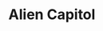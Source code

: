 ---
title: Alien Capitol
layout: img
image_path: /img/art/alien-city-kaleb.jpg
thumb_path: /img/art/alien-city-kaleb_tn.jpg
---